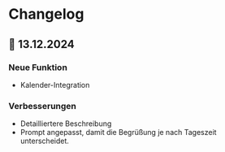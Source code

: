 # Changelog
## 📅 13.12.2024
### Neue Funktion
- Kalender-Integration
### Verbesserungen
- Detailliertere Beschreibung
- Prompt angepasst, damit die Begrüßung je nach Tageszeit unterscheidet.

